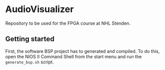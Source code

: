 # AudioVisualizer
Repository to be used for the FPGA course at NHL Stenden.

## Getting started
First, the software BSP project has to generated and compiled. To do this, open the NIOS II Command Shell from the start menu and run the `generate_bsp.sh` script.